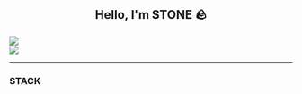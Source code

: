 <h2 align="center">Hello, I'm STONE 🪨</h2>

<div>
    <a href="https://instagram.com/p-samaname" target="blank">
        <img src="https://img.shields.io/badge/instagram-E4405F?style=flat&logo=instagram&logoColor=white"/>
    </a>
</div>
<div>
    <a href="https://velog.io/@p-samename" target="blank">
        <img src="https://img.shields.io/badge/velog-20C997?style=flat&logo=velog&logoColor=white"/>
    </a>
</div>


<hr/>

<h3>STACK</h3>
